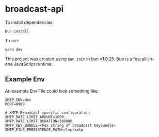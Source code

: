 # broadcast-api

To install dependencies:

```bash
bun install
```

To run:

```bash
yarn dev
```

This project was created using `bun init` in bun v1.0.25. [Bun](https://bun.sh) is a fast all-in-one JavaScript runtime.
## Example Env
An example Env File could look something like:
```
XMTP_ENV=dev
PORT=6989

# XMTP Broadcast specific configuration
XMTP_RATE_LIMIT_AMOUNT=1000
XMTP_RATE_LIMIT_DURATION=300000
XMTP_KEY_BUNDLE=<hex string of broadcast keybundle>
XMTP_FILE_PERSISTENCE_PATH=/tmp/xmtp
```
